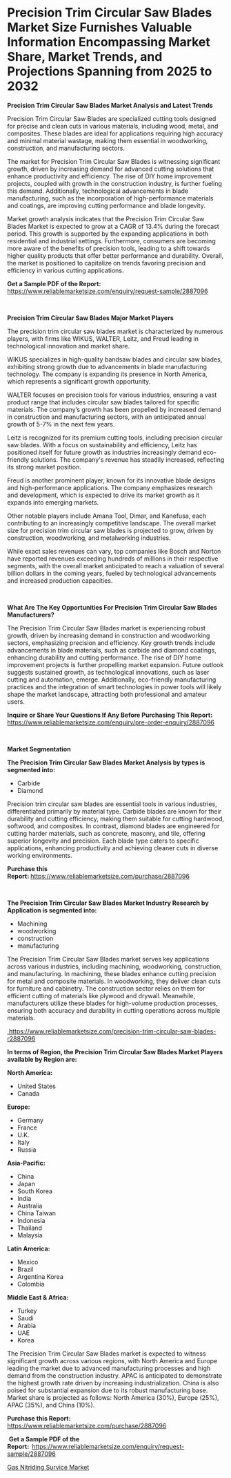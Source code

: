 <p><h1>Precision Trim Circular Saw Blades Market Size Furnishes Valuable Information Encompassing Market Share, Market Trends, and Projections Spanning from 2025 to 2032</h1></p><p><strong>Precision Trim Circular Saw Blades Market Analysis and Latest Trends</strong></p>
<p><p>Precision Trim Circular Saw Blades are specialized cutting tools designed for precise and clean cuts in various materials, including wood, metal, and composites. These blades are ideal for applications requiring high accuracy and minimal material wastage, making them essential in woodworking, construction, and manufacturing sectors. </p><p>The market for Precision Trim Circular Saw Blades is witnessing significant growth, driven by increasing demand for advanced cutting solutions that enhance productivity and efficiency. The rise of DIY home improvement projects, coupled with growth in the construction industry, is further fueling this demand. Additionally, technological advancements in blade manufacturing, such as the incorporation of high-performance materials and coatings, are improving cutting performance and blade longevity.</p><p>Market growth analysis indicates that the Precision Trim Circular Saw Blades Market is expected to grow at a CAGR of 13.4% during the forecast period. This growth is supported by the expanding applications in both residential and industrial settings. Furthermore, consumers are becoming more aware of the benefits of precision tools, leading to a shift towards higher quality products that offer better performance and durability. Overall, the market is positioned to capitalize on trends favoring precision and efficiency in various cutting applications.</p></p>
<p><strong>Get a Sample PDF of the Report:&nbsp;</strong> <a href="https://www.reliablemarketsize.com/enquiry/request-sample/2887096?utm_campaign=2528&utm_medium=2&utm_source=Github&utm_content=ia&utm_term=13032025&utm_id=precision-trim-circular-saw-blades">https://www.reliablemarketsize.com/enquiry/request-sample/2887096</a></p>
<p>&nbsp;</p>
<p><strong>Precision Trim Circular Saw Blades Major Market Players</strong></p>
<p><p>The precision trim circular saw blades market is characterized by numerous players, with firms like WIKUS, WALTER, Leitz, and Freud leading in technological innovation and market share. </p><p>WIKUS specializes in high-quality bandsaw blades and circular saw blades, exhibiting strong growth due to advancements in blade manufacturing technology. The company is expanding its presence in North America, which represents a significant growth opportunity.</p><p>WALTER focuses on precision tools for various industries, ensuring a vast product range that includes circular saw blades tailored for specific materials. The company’s growth has been propelled by increased demand in construction and manufacturing sectors, with an anticipated annual growth of 5-7% in the next few years.</p><p>Leitz is recognized for its premium cutting tools, including precision circular saw blades. With a focus on sustainability and efficiency, Leitz has positioned itself for future growth as industries increasingly demand eco-friendly solutions. The company's revenue has steadily increased, reflecting its strong market position.</p><p>Freud is another prominent player, known for its innovative blade designs and high-performance applications. The company emphasizes research and development, which is expected to drive its market growth as it expands into emerging markets.</p><p>Other notable players include Amana Tool, Dimar, and Kanefusa, each contributing to an increasingly competitive landscape. The overall market size for precision trim circular saw blades is projected to grow, driven by construction, woodworking, and metalworking industries.</p><p>While exact sales revenues can vary, top companies like Bosch and Norton have reported revenues exceeding hundreds of millions in their respective segments, with the overall market anticipated to reach a valuation of several billion dollars in the coming years, fueled by technological advancements and increased production capacities.</p></p>
<p>&nbsp;</p>
<p><strong>What Are The Key Opportunities For Precision Trim Circular Saw Blades Manufacturers?</strong></p>
<p><p>The Precision Trim Circular Saw Blades market is experiencing robust growth, driven by increasing demand in construction and woodworking sectors, emphasizing precision and efficiency. Key growth trends include advancements in blade materials, such as carbide and diamond coatings, enhancing durability and cutting performance. The rise of DIY home improvement projects is further propelling market expansion. Future outlook suggests sustained growth, as technological innovations, such as laser cutting and automation, emerge. Additionally, eco-friendly manufacturing practices and the integration of smart technologies in power tools will likely shape the market landscape, attracting both professional and amateur users.</p></p>
<p><strong>Inquire or Share Your Questions If Any Before Purchasing This Report:</strong> <a href="https://www.reliablemarketsize.com/enquiry/pre-order-enquiry/2887096?utm_campaign=2528&utm_medium=2&utm_source=Github&utm_content=ia&utm_term=13032025&utm_id=precision-trim-circular-saw-blades">https://www.reliablemarketsize.com/enquiry/pre-order-enquiry/2887096</a></p>
<p>&nbsp;</p>
<p><strong>Market Segmentation</strong></p>
<p><strong>The Precision Trim Circular Saw Blades Market Analysis by types is segmented into:</strong></p>
<p><ul><li>Carbide</li><li>Diamond</li></ul></p>
<p><p>Precision trim circular saw blades are essential tools in various industries, differentiated primarily by material type. Carbide blades are known for their durability and cutting efficiency, making them suitable for cutting hardwood, softwood, and composites. In contrast, diamond blades are engineered for cutting harder materials, such as concrete, masonry, and tile, offering superior longevity and precision. Each blade type caters to specific applications, enhancing productivity and achieving cleaner cuts in diverse working environments.</p></p>
<p><strong>Purchase this Report:&nbsp;</strong><a href="https://www.reliablemarketsize.com/purchase/2887096?utm_campaign=2528&utm_medium=2&utm_source=Github&utm_content=ia&utm_term=13032025&utm_id=precision-trim-circular-saw-blades">https://www.reliablemarketsize.com/purchase/2887096</a></p>
<p>&nbsp;</p>
<p><strong>The Precision Trim Circular Saw Blades Market Industry Research by Application is segmented into:</strong></p>
<p><ul><li>Machining</li><li>woodworking</li><li>construction</li><li>manufacturing</li></ul></p>
<p><p>The Precision Trim Circular Saw Blades market serves key applications across various industries, including machining, woodworking, construction, and manufacturing. In machining, these blades enhance cutting precision for metal and composite materials. In woodworking, they deliver clean cuts for furniture and cabinetry. The construction sector relies on them for efficient cutting of materials like plywood and drywall. Meanwhile, manufacturers utilize these blades for high-volume production processes, ensuring both accuracy and durability in cutting operations across multiple materials.</p></p>
<p><a href="https://www.reliablemarketsize.com/precision-trim-circular-saw-blades-r2887096?utm_campaign=2528&utm_medium=2&utm_source=Github&utm_content=ia&utm_term=13032025&utm_id=precision-trim-circular-saw-blades">&nbsp;https://www.reliablemarketsize.com/precision-trim-circular-saw-blades-r2887096</a></p>
<p><strong>In terms of Region, the Precision Trim Circular Saw Blades Market Players available by Region are:</strong></p>
<p>
    <p> <strong> North America: </strong>
        <ul>
            <li>United States</li>
            <li>Canada</li>
        </ul>
        </p> 
    <p> <strong> Europe: </strong>
        <ul>
            <li>Germany</li>
            <li>France</li>
            <li>U.K.</li>
            <li>Italy</li>
            <li>Russia</li>
        </ul>
        </p> 
    <p> <strong> Asia-Pacific: </strong>
        <ul>
            <li>China</li>
            <li>Japan</li>
            <li>South Korea</li>
            <li>India</li>
            <li>Australia</li>
            <li>China Taiwan</li>
            <li>Indonesia</li>
            <li>Thailand</li>
            <li>Malaysia</li>
        </ul>
        </p> 
    <p> <strong> Latin America: </strong>
        <ul>
            <li>Mexico</li>
            <li>Brazil</li>
            <li>Argentina Korea</li>
            <li>Colombia</li>
        </ul>
        </p> 
    <p> <strong> Middle East & Africa: </strong>
        <ul>
            <li>Turkey</li>
            <li>Saudi</li>
            <li>Arabia</li>
            <li>UAE</li>
            <li>Korea</li>
        </ul>
    </p>
    </p>
<p><p>The Precision Trim Circular Saw Blades market is expected to witness significant growth across various regions, with North America and Europe leading the market due to advanced manufacturing processes and high demand from the construction industry. APAC is anticipated to demonstrate the highest growth rate driven by increasing industrialization. China is also poised for substantial expansion due to its robust manufacturing base. Market share is projected as follows: North America (30%), Europe (25%), APAC (35%), and China (10%).</p></p>
<p><strong>Purchase this Report: </strong><a href="https://www.reliablemarketsize.com/purchase/2887096?utm_campaign=2528&utm_medium=2&utm_source=Github&utm_content=ia&utm_term=13032025&utm_id=precision-trim-circular-saw-blades">https://www.reliablemarketsize.com/purchase/2887096</a></p>
<p>&nbsp;<strong>Get a Sample PDF of the Report:&nbsp;&nbsp;</strong><a href="https://www.reliablemarketsize.com/enquiry/request-sample/2887096?utm_campaign=2528&utm_medium=2&utm_source=Github&utm_content=ia&utm_term=13032025&utm_id=precision-trim-circular-saw-blades">https://www.reliablemarketsize.com/enquiry/request-sample/2887096</a></p>
<p><strong></strong></p>
<p><p><a href="https://github.com/ovtkosle/Market-Research-Report-List-1/blob/main/gas-nitriding-survice-market.md?utm_campaign=2528&utm_medium=2&utm_source=Github&utm_content=ia&utm_term=13032025&utm_id=precision-trim-circular-saw-blades">Gas Nitriding Survice Market</a></p></p>